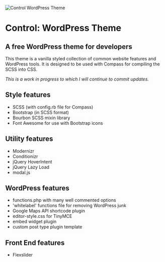 ![Control WordPress Theme](http://demo.astronautweb.co/control-theme-logo.png)

Control: WordPress Theme 
========================

A free WordPress theme for developers
-------------------------------------

This theme is a vanilla styled collection of common website features and WordPress tools. It is designed to be used with Compass for compiling the SCSS into CSS.

*This is a work in progress to which I will continue to commit updates.*

Style features
--------------

 - SCSS (with config.rb file for Compass)
 - Bootstrap (in SCSS format)
 - Bourbon SCSS mixin library
 - Font Awesome for use with Bootstrap icons


Utility features
----------------

 - Modernizr
 - Conditionizr
 - jQuery HoverIntent
 - jQuery Lazy Load
 - modal.js

WordPress features
------------------

 - functions.php with many well commented options
 - 'whitelabel' functions file for removing WordPress junk 
 - Google Maps API shortcode plugin
 - editor-style.css for TinyMCE
 - embed widget plugin
 - custom post type plugin template

Front End features
------------------

 - Flexslider